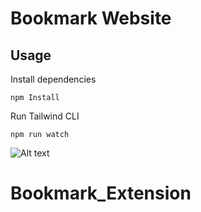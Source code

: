# Bookmark Website


## Usage

Install dependencies

```
npm Install
```

Run Tailwind CLI

```
npm run watch
```

![Alt text](images/bookmark.png)
# Bookmark_Extension
